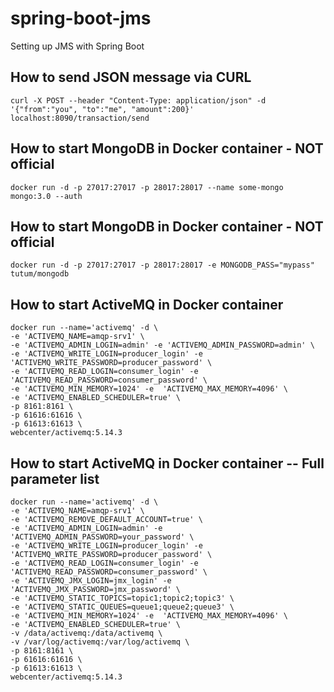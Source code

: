 # spring-boot-jms
Setting up JMS with Spring Boot

## How to send JSON message via CURL
```shell
curl -X POST --header "Content-Type: application/json" -d '{"from":"you", "to":"me", "amount":200}' localhost:8090/transaction/send
```

## How to start MongoDB in Docker container - NOT official
```shell
docker run -d -p 27017:27017 -p 28017:28017 --name some-mongo mongo:3.0 --auth
```

## How to start MongoDB in Docker container - NOT official
```shell
docker run -d -p 27017:27017 -p 28017:28017 -e MONGODB_PASS="mypass" tutum/mongodb
```

## How to start ActiveMQ in Docker container
```shell
docker run --name='activemq' -d \
-e 'ACTIVEMQ_NAME=amqp-srv1' \
-e 'ACTIVEMQ_ADMIN_LOGIN=admin' -e 'ACTIVEMQ_ADMIN_PASSWORD=admin' \
-e 'ACTIVEMQ_WRITE_LOGIN=producer_login' -e 'ACTIVEMQ_WRITE_PASSWORD=producer_password' \
-e 'ACTIVEMQ_READ_LOGIN=consumer_login' -e 'ACTIVEMQ_READ_PASSWORD=consumer_password' \
-e 'ACTIVEMQ_MIN_MEMORY=1024' -e  'ACTIVEMQ_MAX_MEMORY=4096' \
-e 'ACTIVEMQ_ENABLED_SCHEDULER=true' \
-p 8161:8161 \
-p 61616:61616 \
-p 61613:61613 \
webcenter/activemq:5.14.3
```

## How to start ActiveMQ in Docker container -- Full parameter list
```shell
docker run --name='activemq' -d \
-e 'ACTIVEMQ_NAME=amqp-srv1' \
-e 'ACTIVEMQ_REMOVE_DEFAULT_ACCOUNT=true' \
-e 'ACTIVEMQ_ADMIN_LOGIN=admin' -e 'ACTIVEMQ_ADMIN_PASSWORD=your_password' \
-e 'ACTIVEMQ_WRITE_LOGIN=producer_login' -e 'ACTIVEMQ_WRITE_PASSWORD=producer_password' \
-e 'ACTIVEMQ_READ_LOGIN=consumer_login' -e 'ACTIVEMQ_READ_PASSWORD=consumer_password' \
-e 'ACTIVEMQ_JMX_LOGIN=jmx_login' -e 'ACTIVEMQ_JMX_PASSWORD=jmx_password' \
-e 'ACTIVEMQ_STATIC_TOPICS=topic1;topic2;topic3' \
-e 'ACTIVEMQ_STATIC_QUEUES=queue1;queue2;queue3' \
-e 'ACTIVEMQ_MIN_MEMORY=1024' -e  'ACTIVEMQ_MAX_MEMORY=4096' \
-e 'ACTIVEMQ_ENABLED_SCHEDULER=true' \
-v /data/activemq:/data/activemq \
-v /var/log/activemq:/var/log/activemq \
-p 8161:8161 \
-p 61616:61616 \
-p 61613:61613 \
webcenter/activemq:5.14.3
```